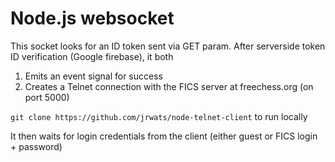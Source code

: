 # Node.js websocket

This socket looks for an ID token sent via GET param.
After serverside token ID verification (Google firebase), it both
  1. Emits an event signal for success
  2. Creates a Telnet connection with the FICS server at freechess.org (on port 5000)

`git clone https://github.com/jrwats/node-telnet-client` to run locally

It then waits for login credentials from the client (either guest or FICS login + password)
